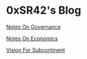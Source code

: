 # 0xSR42's Blog

[Notes On Governance](notes-on-governance)

[Notes On Economics](notes-on-economics)

[Vision For Subcontinent](vision-for-subcontinent)

